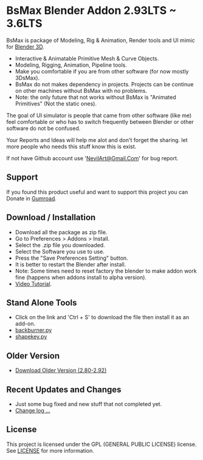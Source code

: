 
# BsMax Blender Addon 2.93LTS ~ 3.6LTS

BsMax is package of Modeling, Rig & Animation, Render tools and UI mimic for [Blender 3D](https://www.blender.org/).

* Interactive & Animatable Primitive Mesh & Curve Objects.
* Modeling, Rigging, Animation, Pipeline tools.
* Make you comfortable if you are from other software (for now mostly 3DsMax).
* BsMax do not makes dependency in projects. Projects can be continue on other machines without BsMax with no problems.
* Note: the only future that not works without BsMax is "Animated Primitives" (Not the static ones).

The goal of UI simulator is people that came from other software (like me) feel comfortable or who has to switch frequently between Blender or other software do not be confused.

Your Reports and Ideas will help me alot and don't forget the sharing. let more people who needs this stuff know this is exist.

If not have Github account use 'NevilArt@Gmail.Com' for bug report.

## Support
If you found this product useful and want to support this project you can Donate in [Gumroad](https://nevilart.gumroad.com/l/BsMax).

## Download / Installation
* Download all the package as zip file.
* Go to Preferences > Addons > Install.
* Select the .zip file you downloaded.
* Select the Software you use to use.
* Press the "Save Preferences Setting" button.
* It is better to restart the Blender after install.
* Note: Some times need to reset factory the blender to make addon work fine (happens when addons install to alpha version).
* [Video Tutorial](https://youtu.be/JolpAmvd3CE).

## Stand Alone Tools
* Click on the link and 'Ctrl + S' to download the file then install it as an add-on.
* [backburner.py](https://raw.github.com/NevilArt/BsMax/master/tools/internal/render/backburner.py)
* [shapekey.py](https://raw.github.com/NevilArt/BsMax/master/tools/internal/rigg/shapekey.py)

## Older Version
* [Download Older Version (2.80-2.92)](https://github.com/NevilArt/BsMax_2_80)

## Recent Updates and Changes
* Just some bug fixed and new stuff that not completed yet.
* [Change log ...](https://github.com/NevilArt/BsMax/blob/master/CHANGELOG.md)

## License
This project is licensed under the GPL (GENERAL PUBLIC LICENSE) license. See [LICENSE](https://www.gnu.org/licenses/gpl-3.0.en.html) for more information.
